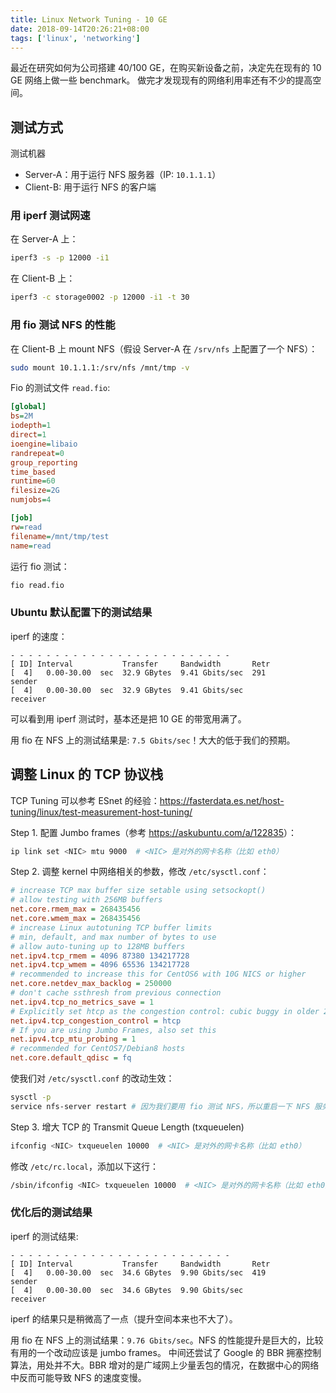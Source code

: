 ```yaml
---
title: Linux Network Tuning - 10 GE
date: 2018-09-14T20:26:21+08:00
tags: ['linux', 'networking']
---
```


最近在研究如何为公司搭建 40/100 GE，在购买新设备之前，决定先在现有的 10 GE 网络上做一些 benchmark。
做完才发现现有的网络利用率还有不少的提高空间。

## 测试方式

测试机器

* Server-A：用于运行 NFS 服务器（IP: `10.1.1.1`）
* Client-B: 用于运行 NFS 的客户端

### 用 iperf 测试网速

在 Server-A 上：

```bash
iperf3 -s -p 12000 -i1
```

在 Client-B 上：

```bash
iperf3 -c storage0002 -p 12000 -i1 -t 30
```

### 用 fio 测试 NFS 的性能

在 Client-B 上 mount NFS（假设 Server-A 在 `/srv/nfs` 上配置了一个 NFS）：

```bash
sudo mount 10.1.1.1:/srv/nfs /mnt/tmp -v
```

Fio 的测试文件 `read.fio`:

```ini
[global]
bs=2M
iodepth=1
direct=1
ioengine=libaio
randrepeat=0
group_reporting
time_based
runtime=60
filesize=2G
numjobs=4

[job]
rw=read
filename=/mnt/tmp/test
name=read
```

运行 fio 测试：

```bash
fio read.fio
```

### Ubuntu 默认配置下的测试结果

iperf 的速度：

```text
- - - - - - - - - - - - - - - - - - - - - - - - -
[ ID] Interval           Transfer     Bandwidth       Retr
[  4]   0.00-30.00  sec  32.9 GBytes  9.41 Gbits/sec  291             sender
[  4]   0.00-30.00  sec  32.9 GBytes  9.41 Gbits/sec                  receiver
```

可以看到用 iperf 测试时，基本还是把 10 GE 的带宽用满了。

用 fio 在 NFS 上的测试结果是: `7.5 Gbits/sec`！大大的低于我们的预期。

## 调整 Linux 的 TCP 协议栈

TCP Tuning 可以参考 ESnet 的经验：<https://fasterdata.es.net/host-tuning/linux/test-measurement-host-tuning/>

Step 1. 配置  Jumbo frames（参考 <https://askubuntu.com/a/122835>）：

```bash
ip link set <NIC> mtu 9000  # <NIC> 是对外的网卡名称（比如 eth0）
```

Step 2. 调整 kernel 中网络相关的参数，修改 `/etc/sysctl.conf`：

```ini
# increase TCP max buffer size setable using setsockopt()
# allow testing with 256MB buffers
net.core.rmem_max = 268435456 
net.core.wmem_max = 268435456 
# increase Linux autotuning TCP buffer limits 
# min, default, and max number of bytes to use
# allow auto-tuning up to 128MB buffers
net.ipv4.tcp_rmem = 4096 87380 134217728
net.ipv4.tcp_wmem = 4096 65536 134217728
# recommended to increase this for CentOS6 with 10G NICS or higher
net.core.netdev_max_backlog = 250000
# don't cache ssthresh from previous connection
net.ipv4.tcp_no_metrics_save = 1
# Explicitly set htcp as the congestion control: cubic buggy in older 2.6 kernels
net.ipv4.tcp_congestion_control = htcp
# If you are using Jumbo Frames, also set this
net.ipv4.tcp_mtu_probing = 1
# recommended for CentOS7/Debian8 hosts
net.core.default_qdisc = fq
```

使我们对 `/etc/sysctl.conf` 的改动生效：

```bash
sysctl -p
service nfs-server restart # 因为我们要用 fio 测试 NFS，所以重启一下 NFS 服务
```

Step 3. 增大 TCP 的 Transmit Queue Length (txqueuelen)

```bash
ifconfig <NIC> txqueuelen 10000  # <NIC> 是对外的网卡名称（比如 eth0）
```

修改 `/etc/rc.local`，添加以下这行：

```bash
/sbin/ifconfig <NIC> txqueuelen 10000  # <NIC> 是对外的网卡名称（比如 eth0）
```

### 优化后的测试结果

iperf 的测试结果:

```text
- - - - - - - - - - - - - - - - - - - - - - - - -
[ ID] Interval           Transfer     Bandwidth       Retr
[  4]   0.00-30.00  sec  34.6 GBytes  9.90 Gbits/sec  419             sender
[  4]   0.00-30.00  sec  34.6 GBytes  9.90 Gbits/sec                  receiver
```

iperf 的结果只是稍微高了一点（提升空间本来也不大了）。

用 fio 在 NFS 上的测试结果：`9.76 Gbits/sec`。NFS 的性能提升是巨大的，比较有用的一个改动应该是 jumbo frames。
中间还尝试了 Google 的 BBR 拥塞控制算法，用处并不大。BBR 增对的是广域网上少量丢包的情况，在数据中心的网络中反而可能导致 NFS 的速度变慢。
